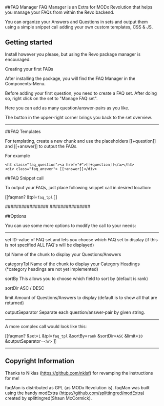 ##FAQ Manager
FAQ Manager is an Extra for MODx Revolution that helps you manage your FAQs from within the Revo backend.

You can organize your Answers and Questions in sets and output them using a simple snippet call adding your own custom templates, CSS & JS.

## Getting started

Install however you please, but using the Revo package manager is encouraged.

Creating your first FAQs

After installing the package, you will find the FAQ Manager in the Components-Menu.

Before adding your first question, you need to create a FAQ set. After doing so, right click on the set to "Manage FAQ set".

Here you can add as many question/answer-pairs as you like.

The button in the upper-right corner brings you back to the set overview.

***
##FAQ Templates

For templating, create a new chunk and use the placeholders [[+question]] and [[+answer]] to output the FAQs.

For example

    <h3 class="faq_question"><a href="#">[[+question]]</a></h3>
    <div class="faq_answer"> [[+answer]]</div>


##FAQ Snippet call

To output your FAQs, just place following snippet call in desired location:

[[faqman?
  &tpl=`faq_tpl`
]]

################
###############

##Options

You can use some more options to modify the call to your needs:

---

set             ID-value of FAQ set and lets you choose which FAQ set to display (if this is not specified ALL FAQ's will be displayed)

tpl             Name of the chunk to display your Questions/Answers

categoryTpl     Name of the chunk to display your Category Headings (*category headings are not yet implemented)

sortBy          This allows you to choose which field to sort by (default is rank)

sortDir         ASC / DESC

limit           Amount of Questions/Answers to display (default is to show all that are returned)

outputSeparator	Separate each question/answer-pair by given string.


---

A more complex call would look like this:

[[faqman?
  &set=`1`
  &tpl=`faq_tpl`
  &sortBy=`rank`
  &sortDir=`ASC`
  &limit=`10`
  &outputSeparator=`<hr>`
]]

***
## Copyright Information

Thanks to Niklas (https://github.com/nklsf) for revamping the instructions for me!

faqMan is distributed as GPL (as MODx Revolution is). faqMan was built using the
handy modExtra (https://github.com/splittingred/modExtra)
created by splittingred(Shaun McCormick).